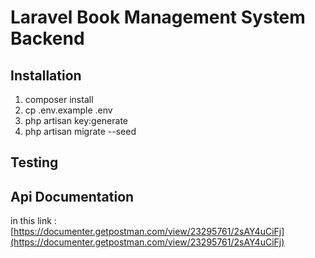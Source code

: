 # Laravel Book Management System Backend

## Installation

1. composer install
2. cp .env.example .env
3. php artisan key:generate
4. php artisan migrate --seed

## Testing


## Api Documentation

in this link : [https://documenter.getpostman.com/view/23295761/2sAY4uCiFj](https://documenter.getpostman.com/view/23295761/2sAY4uCiFj)
